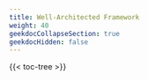 ```yaml
---
title: Well-Architected Framework
weight: 40
geekdocCollapseSection: true
geekdocHidden: false
---
```


{{< toc-tree >}}
